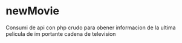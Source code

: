 # newMovie
Consumi de api con php crudo para obener informacion de la ultima pelicula de im portante cadena de television
